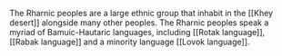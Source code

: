 The Rharnic peoples are a large ethnic group that inhabit in the [[Khey desert]] alongside many other peoples. The Rharnic peoples speak a myriad of Bamuic-Hautaric languages, including [[Rotak language]], [[Rabak language]] and a minority language [[Lovok language]].